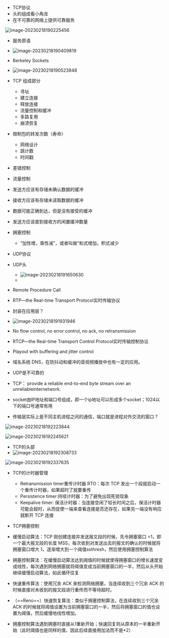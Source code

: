 * TCP协议
* 头的组成看小角龙
* 在不可靠的网络上提供可靠服务

![image-20230218190225456](assets/Ch6/image-20230218190225456.png)

* 服务原语
* ![image-20230218190409819](assets/Ch6/image-20230218190409819.png)
* Berkeley Sockets
* ![image-20230218190523848](assets/Ch6/image-20230218190523848.png)

* TCP 组成部分
  * 寻址
  * 建立连接
  * 释放连接
  * 流量控制和缓冲
  * 多路复用
  * 崩溃恢复
* 限制包的转发次数（寿命）
  * 网络设计
  * 跳计数
  * 时间戳



* 差错控制





* 流量控制

* 发送方应该有存储未确认数据的缓冲
* 接收方应该有存储未读取数据的缓冲
* 数据可能正确到达，但是没有接受的缓冲
* 发送方应该直到接收方的闲置缓冲数量



* 拥塞控制
  * “加性增，乘性减”，或者叫做“和式增加，积式减少





* UDP协议
* UDP头
  * ![image-20230218191650630](assets/Ch6/image-20230218191650630.png)
  * 

* Remote Procedure Call
*  RTP—the Real-time Transport Protocol实时传输协议
  * 封装在应用层？
  * ![image-20230218191931946](assets/Ch6/image-20230218191931946.png)
  * No flow control, no error control, no ack, no retransmission
* RTCP—the Real-time Transport Control Protocol实时传输控制协议
* Playout with buffering and jitter control
* 域名系统 DNS，在防抖动和缓冲的音视频播放中也有一定的应用。
* UDP是不可靠的





* TCP： provide a reliable end-to-end byte stream over an unreliableinternetwork.

* socket由IP地址和端口号组成，即一个ip地址可以形成多个socket；1024以下的端口号通常有用
* 传输层实际上是不同主机进程之间的通信，端口就是进程对外交流的窗口？

![image-20230218192223844](assets/Ch6/image-20230218192223844.png)

![image-20230218192245621](assets/Ch6/image-20230218192245621.png)

* TCP的头部
* ![image-20230218192308733](assets/Ch6/image-20230218192308733.png)

![image-20230218192337635](assets/Ch6/image-20230218192337635.png)





* TCP的计时器管理
  * Retransmission timer重传计时器 RTO：每次 TCP 发出一个段就启动一个重传计时器，如果超时了就要重传
  * Persistence timer:持续计时器：为了避免出现死锁现象
  * Keepalive timer: 保活计时器：当连接空闲了较长时间之后，保活计时器可能会超时，从而促使一端来查看连接是否还存在，如果另一端没有响应就断开 TCP 连接



* TCP拥塞控制

* 缓慢启动算法：TCP 刚创建连接并发送报文段的时候，先令拥塞窗口 =1，即一个最大报文段的长度 MSS，每次收到对发送出去的报文的确认的时候就将拥塞窗口增大 1，逐渐增大到一个阈值ssthresh，然后使用拥塞控制算法
* 拥塞控制算法：在缓慢启动算法达到阈值的时候就使得拥塞窗口的增长速度变成线性，每次遇到网络拥塞就将阈值变成当前拥塞窗口的一半，然后从头开始继续缓慢启动算法，如此循环往复

* 快速重传算法：使用冗余 ACK 来检测网络拥塞，当连续收到三个冗余 ACK 的时候直接对未收到的报文段进行重传而不等待超时。

* （==Reno==）快速恢复算法：类似于拥塞控制算法，在连续收到三个冗余 ACK 的时候就将阈值设置为当前拥塞窗口的一半，然后将拥塞窗口的值也设置为阈值，然后缓慢地线性增加。
* 拥塞控制算法遇到拥塞时直接从1重新开始；快速回复则从原本的一半重新开始（此时阈值也是同样的值，因此后续直接用加法而不是*2）